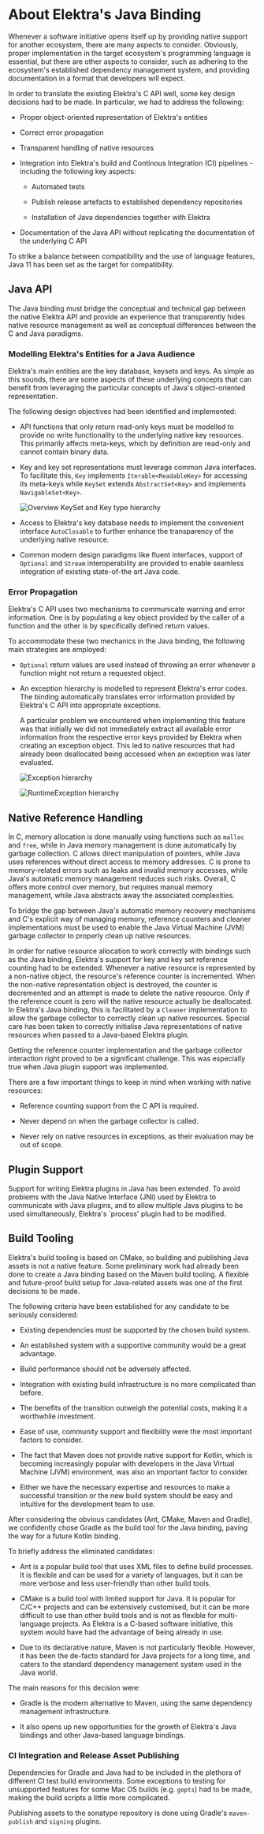 # About Elektra's Java Binding

Whenever a software initiative opens itself up by providing native support for another ecosystem, there are many aspects to consider.
Obviously, proper implementation in the target ecosystem's programming language is essential, but there are other aspects to consider, such as adhering to the ecosystem's established dependency management system, and providing documentation in a format that developers will expect.

In order to translate the existing Elektra's C API well, some key design decisions had to be made.
In particular, we had to address the following:

- Proper object-oriented representation of Elektra's entities

- Correct error propagation

- Transparent handling of native resources

- Integration into Elektra's build and Continous Integration (CI) pipelines - including the following key aspects:

  - Automated tests

  - Publish release artefacts to established dependency repositories

  - Installation of Java dependencies together with Elektra

- Documentation of the Java API without replicating the documentation of the underlying C API

To strike a balance between compatibility and the use of language features, Java 11 has been set as the target for compatibility. 

## Java API

The Java binding must bridge the conceptual and technical gap between the native Elektra API and provide an experience that transparently hides native resource management as well as conceptual differences between the C and Java paradigms.

### Modelling Elektra's Entities for a Java Audience

Elektra's main entities are the key database, keysets and keys.
As simple as this sounds, there are some aspects of these underlying concepts that can benefit from leveraging the particular concepts of Java's object-oriented representation.

The following design objectives had been identified and implemented:

- API functions that only return read-only keys must be modelled to provide no write functionality to the underlying native key resources.
  This primarily affects meta-keys, which by definition are read-only and cannot contain binary data.

- Key and key set representations must leverage common Java interfaces.
  To facilitate this, `Key` implements `Iterable<ReadableKey>` for accessing its meta-keys while `KeySet` extends `AbstractSet<Key>` and implements `NavigableSet<Key>`.
  
  ![Overview `KeySet` and `Key` type hierarchy](key-type-hierarchy.png)

- Access to Elektra's key database needs to implement the convenient interface `AutoClosable` to further enhance the transparency of the underlying native resource.

- Common modern design paradigms like fluent interfaces, support of `Optional` and `Stream` interoperability are provided to enable seamless integration of existing state-of-the art Java code.

### Error Propagation

Elektra's C API uses two mechanisms to communicate warning and error information.
One is by populating a key object provided by the caller of a function and the other is by specifically defined return values.

To accommodate these two mechanics in the Java binding, the following main strategies are employed:

- `Optional` return values are used instead of throwing an error whenever a function might not return a requested object.

- An exception hierarchy is modelled to represent Elektra's error codes.
  The binding automatically translates error information provided by Elektra's C API into appropriate exceptions.

  A particular problem we encountered when implementing this feature was that initially we did not immediately extract all available error information from the respective error keys provided by Elektra when creating an exception object. This led to native resources that had already been deallocated being accessed when an exception was later evaluated.

  ![`Exception` hierarchy](exception-hierarchy.png)

  ![`RuntimeException` hierarchy](runtime-exception-hierarchy.png)

## Native Reference Handling

In C, memory allocation is done manually using functions such as `malloc` and `free`, while in Java memory management is done automatically by garbage collection.
C allows direct manipulation of pointers, while Java uses references without direct access to memory addresses.
C is prone to memory-related errors such as leaks and invalid memory accesses, while Java's automatic memory management reduces such risks.
Overall, C offers more control over memory, but requires manual memory management, while Java abstracts away the associated complexities.

To bridge the gap between Java's automatic memory recovery mechanisms and C's explicit way of managing memory, reference counters and cleaner implementations must be used to enable the Java Virtual Machine (JVM) garbage collector to properly clean up native resources.

In order for native resource allocation to work correctly with bindings such as the Java binding, Elektra's support for key and key set reference counting had to be extended.
Whenever a native resource is represented by a non-native object, the resource's reference counter is incremented.
When the non-native representation object is destroyed, the counter is decremented and an attempt is made to delete the native resource.
Only if the reference count is zero will the native resource actually be deallocated.
In Elektra's Java binding, this is facilitated by a `Cleaner` implementation to allow the garbage collector to correctly clean up native resources.
Special care has been taken to correctly initialise Java representations of native resources when passed to a Java-based Elektra plugin.

Getting the reference counter implementation and the garbage collector interaction right proved to be a significant challenge.
This was especially true when Java plugin support was implemented.

There are a few important things to keep in mind when working with native resources:

 - Reference counting support from the C API is required.

 - Never depend on when the garbage collector is called.

 - Never rely on native resources in exceptions, as their evaluation may be out of scope.

## Plugin Support

Support for writing Elektra plugins in Java has been extended.
To avoid problems with the Java Native Interface (JNI) used by Elektra to communicate with Java plugins, and to allow multiple Java plugins to be used simultaneously, Elektra's `process' plugin had to be modified.

## Build Tooling

Elektra's build tooling is based on CMake, so building and publishing Java assets is not a native feature.
Some preliminary work had already been done to create a Java binding based on the Maven build tooling.
A flexible and future-proof build setup for Java-related assets was one of the first decisions to be made.

The following criteria have been established for any candidate to be seriously considered:

- Existing dependencies must be supported by the chosen build system.

- An established system with a supportive community would be a great advantage.

- Build performance should not be adversely affected.

- Integration with existing build infrastructure is no more complicated than before.

- The benefits of the transition outweigh the potential costs, making it a worthwhile investment.

- Ease of use, community support and flexibility were the most important factors to consider.

- The fact that Maven does not provide native support for Kotlin, which is becoming increasingly popular with developers in the Java Virtual Machine (JVM) environment, was also an important factor to consider.

- Either we have the necessary expertise and resources to make a successful transition or the new build system should be easy and intuitive for the development team to use.

After considering the obvious candidates (Ant, CMake, Maven and Gradle), we confidently chose Gradle as the build tool for the Java binding, paving the way for a future Kotlin binding.

To briefly address the eliminated candidates:

- Ant is a popular build tool that uses XML files to define build processes.
It is flexible and can be used for a variety of languages, but it can be more verbose and less user-friendly than other build tools.

- CMake is a build tool with limited support for Java.
  It is popular for C/C++ projects and can be extensively customised, but it can be more difficult to use than other build tools and is not as flexible for multi-language projects.
  As Elektra is a C-based software initiative, this system would have had the advantage of being already in use.

- Due to its declarative nature, Maven is not particularly flexible.
  However, it has been the de-facto standard for Java projects for a long time, and caters to the standard dependency management system used in the Java world.

The main reasons for this decision were:

-  Gradle is the modern alternative to Maven, using the same dependency management infrastructure.

-  It also opens up new opportunities for the growth of Elektra's Java bindings and other Java-based language bindings.

### CI Integration and Release Asset Publishing

Dependencies for Gradle and Java had to be included in the plethora of different CI test build environments.
Some exceptions to testing for unsupported features for some Mac OS builds (e.g. `gopts`) had to be made, making the build scripts a little more complicated.

Publishing assets to the sonatype repository is done using Gradle's `maven-publish` and `signing` plugins.